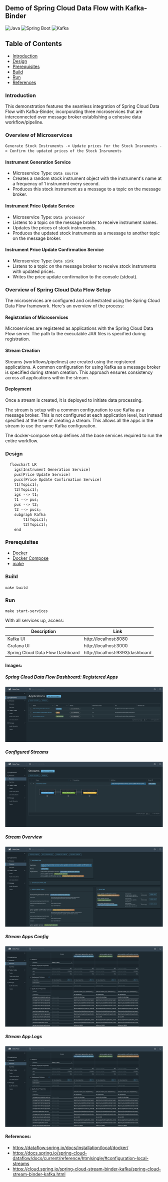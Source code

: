 ## Demo of Spring Cloud Data Flow with Kafka-Binder

![Java](https://img.shields.io/badge/Java-8-green.svg)
![Spring Boot](https://img.shields.io/badge/Spring_Boot-2-green.svg)
![Kafka](https://img.shields.io/badge/Confluent--Kafka-7.3.2%2B-red.svg)

## Table of Contents

- [Introduction](#introduction)
- [Design](#design)
- [Prerequisites](#prerequisites)
- [Build](#build)
- [Run](#run)
- [References](#references)

### Introduction

This demonstration features the seamless integration of Spring Cloud Data Flow with Kafka-Binder, incorporating three
microservices that are interconnected over message broker establishing a cohesive data workflow/pipeline.

### Overview of Microservices

```
Generate Stock Instruments -> Update prices for the Stock Insruments -> Confirm the updated prices of the Stock Insruments
```

#### Instrument Generation Service

- Microservice Type: `Data source`
- Creates a random stock instrument object with the instrument's name at a frequency of 1 instrument every second.
- Produces this stock instrument as a message to a topic on the message broker.

#### Instrument Price Update Service

- Microservice Type: `Data processor`
- Listens to a topic on the message broker to receive instrument names.
- Updates the prices of stock instruments.
- Produces the updated stock instruments as a message to another topic on the message broker.

#### Instrument Price Update Confirmation Service

- Microservice Type: `Data sink`
- Listens to a topic on the message broker to receive stock instruments with updated prices.
- Writes the price update confirmation to the console (stdout).

### Overview of Spring Cloud Data Flow Setup

The microservices are configured and orchestrated using the Spring Cloud Data Flow framework.
Here's an overview of the
process:

#### Registration of Microservices

Microservices are registered as applications with the Spring Cloud Data Flow server.
The path to the executable JAR files is specified during registration.

#### Stream Creation

Streams (workflows/pipelines) are created using the registered applications.
A common configuration for using Kafka as a message broker is specified during stream creation.
This approach ensures consistency across all applications within the stream.

#### Deployment

Once a stream is created, it is deployed to initiate data processing.

The stream is setup with a common configuration to use Kafka as a message broker. This is not configured at each
application level, but instead specified at the time of creating a stream. This allows all the apps in the stream to
use the same Kafka configuration.

The docker-compose setup defines all the base services required to run the entire workflow.

### Design

```mermaid
  flowchart LR
    igs[Instrument Generation Service]
    pus[Price Update Service]
    pucs[Price Update Confirmation Service]
    t1[Topic1];
    t2[Topic1];
    igs --> t1;
    t1 --> pus;
    pus --> t2;
    t2 --> pucs;
    subgraph Kafka
        t1[Topic1];
        t2[Topic1];
    end
```

### Prerequisites

- [Docker](https://www.docker.com/products/docker-desktop/)
- [Docker Compose](https://docs.docker.com/compose/)
- [make](https://formulae.brew.sh/formula/make)

### Build

```shell
make build
```

### Run

```shell
make start-services
```

With all services up, access:

| Description                      | Link                            |
|----------------------------------|---------------------------------|
| Kafka UI                         | http://localhost:8080           | 
| Grafana UI                       | http://localhost:3000           |                 
| Spring Cloud Data Flow Dashboard | http://localhost:9393/dashboard |                 

#### Images:

##### Spring Cloud Data Flow Dashboard: Registered Apps

<img src="https://raw.githubusercontent.com/amithkoujalgi/spring-cloud-data-flow-with-kafka-binder-demo/main/imgs/apps.png" alt=""/>

##### Configured Streams

<img src="https://raw.githubusercontent.com/amithkoujalgi/spring-cloud-data-flow-with-kafka-binder-demo/main/imgs/stream-deployed.png" alt=""/>

##### Stream Overview

<img src="https://raw.githubusercontent.com/amithkoujalgi/spring-cloud-data-flow-with-kafka-binder-demo/main/imgs/stream-cfg.png" alt=""/>

##### Stream Apps Config

<img src="https://raw.githubusercontent.com/amithkoujalgi/spring-cloud-data-flow-with-kafka-binder-demo/main/imgs/apps-cfg.png" alt=""/>

##### Stream App Logs

<img src="https://raw.githubusercontent.com/amithkoujalgi/spring-cloud-data-flow-with-kafka-binder-demo/main/imgs/apps-cfg.png" alt=""/>

#### References:

- https://dataflow.spring.io/docs/installation/local/docker/
- https://docs.spring.io/spring-cloud-dataflow/docs/current/reference/htmlsingle/#configuration-local-streams
- https://cloud.spring.io/spring-cloud-stream-binder-kafka/spring-cloud-stream-binder-kafka.html
